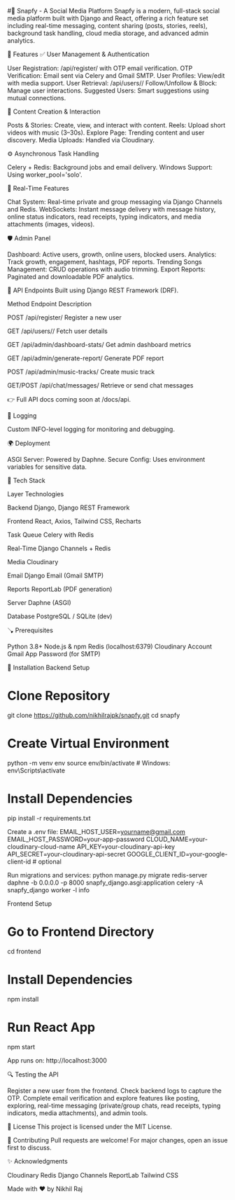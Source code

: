 #🌟 Snapfy - A Social Media Platform
Snapfy is a modern, full-stack social media platform built with Django and React, offering a rich feature set including real-time messaging, content sharing (posts, stories, reels), background task handling, cloud media storage, and advanced admin analytics.

🚀 Features
✅ User Management & Authentication

User Registration: /api/register/ with OTP email verification.
OTP Verification: Email sent via Celery and Gmail SMTP.
User Profiles: View/edit with media support.
User Retrieval: /api/users/<id>/
Follow/Unfollow & Block: Manage user interactions.
Suggested Users: Smart suggestions using mutual connections.

📸 Content Creation & Interaction

Posts & Stories: Create, view, and interact with content.
Reels: Upload short videos with music (3–30s).
Explore Page: Trending content and user discovery.
Media Uploads: Handled via Cloudinary.

⚙️ Asynchronous Task Handling

Celery + Redis: Background jobs and email delivery.
Windows Support: Using worker_pool='solo'.

💬 Real-Time Features

Chat System: Real-time private and group messaging via Django Channels and Redis.
WebSockets: Instant message delivery with message history, online status indicators, read receipts, typing indicators, and media attachments (images, videos).

🛡️ Admin Panel

Dashboard: Active users, growth, online users, blocked users.
Analytics: Track growth, engagement, hashtags, PDF reports.
Trending Songs Management: CRUD operations with audio trimming.
Export Reports: Paginated and downloadable PDF analytics.


🔗 API Endpoints
Built using Django REST Framework (DRF).



Method
Endpoint
Description



POST
/api/register/
Register a new user


GET
/api/users/<id>/
Fetch user details


GET
/api/admin/dashboard-stats/
Get admin dashboard metrics


GET
/api/admin/generate-report/
Generate PDF report


POST
/api/admin/music-tracks/
Create music track


GET/POST
/api/chat/messages/
Retrieve or send chat messages


👉 Full API docs coming soon at /docs/api.

💠 Logging

Custom INFO-level logging for monitoring and debugging.


🌍 Deployment

ASGI Server: Powered by Daphne.
Secure Config: Uses environment variables for sensitive data.


🧱 Tech Stack



Layer
Technologies



Backend
Django, Django REST Framework


Frontend
React, Axios, Tailwind CSS, Recharts


Task Queue
Celery with Redis


Real-Time
Django Channels + Redis


Media
Cloudinary


Email
Django Email (Gmail SMTP)


Reports
ReportLab (PDF generation)


Server
Daphne (ASGI)


Database
PostgreSQL / SQLite (dev)



🪠 Prerequisites

Python 3.8+
Node.js & npm
Redis (localhost:6379)
Cloudinary Account
Gmail App Password (for SMTP)


👷️ Installation
Backend Setup
# Clone Repository
git clone https://github.com/nikhilrajpk/snapfy.git
cd snapfy

# Create Virtual Environment
python -m venv env
source env/bin/activate  # Windows: env\Scripts\activate

# Install Dependencies
pip install -r requirements.txt

Create a .env file:
EMAIL_HOST_USER=yourname@gmail.com
EMAIL_HOST_PASSWORD=your-app-password
CLOUD_NAME=your-cloudinary-cloud-name
API_KEY=your-cloudinary-api-key
API_SECRET=your-cloudinary-api-secret
GOOGLE_CLIENT_ID=your-google-client-id  # optional

Run migrations and services:
python manage.py migrate
redis-server
daphne -b 0.0.0.0 -p 8000 snapfy_django.asgi:application
celery -A snapfy_django worker -l info

Frontend Setup
# Go to Frontend Directory
cd frontend

# Install Dependencies
npm install

# Run React App
npm start

App runs on: http://localhost:3000

🔍 Testing the API

Register a new user from the frontend.
Check backend logs to capture the OTP.
Complete email verification and explore features like posting, exploring, real-time messaging (private/group chats, read receipts, typing indicators, media attachments), and admin tools.


📜 License
This project is licensed under the MIT License.

🤝 Contributing
Pull requests are welcome! For major changes, open an issue first to discuss.

✨ Acknowledgments

Cloudinary
Redis
Django Channels
ReportLab
Tailwind CSS


Made with ❤️ by Nikhil Raj
